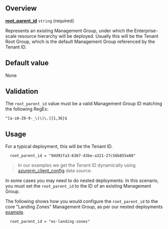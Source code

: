 <!-- markdownlint-disable first-line-h1 -->
## Overview

[**root_parent_id**](#overview) `string` (required)

Represents an existing Management Group, under which the Enterprise-scale resource hierarchy will be deployed.
Usually this will be the Tenant Root Group, which is the default Management Group referenced by the Tenant ID.

## Default value

None

## Validation

The `root_parent_id` value must be a valid Management Group ID matching the following RegEx:

`^[a-zA-Z0-9-_\(\)\.]{1,36}$`

## Usage

For a typical deployment, this will be the Tenant ID.

```hcl
  root_parent_id = "9dd91fa3-6367-43be-a321-27c56b855e88"
```

> In our examples we get the Tenant ID dynamically using [azurerm_client_config](https://registry.terraform.io/providers/hashicorp/azurerm/latest/docs/data-sources/client_config) data source.

In some cases you may need to do nested deployments. In this scenario, you must set the `root_parent_id` to the ID of an existing Management Group.

The following shows how you would configure the `root_parent_id` to the core "Landing Zones" Management Group, as per our nested deployments [example](https://github.com/Azure/terraform-azurerm-caf-enterprise-scale/wiki/%5BExamples%5D-Deploy-Using-Module-Nesting).

```hcl
  root_parent_id = "es-landing-zones"
```

[//]: # "************************"
[//]: # "INSERT LINK LABELS BELOW"
[//]: # "************************"

[this_page]: # "Link for the current page."
